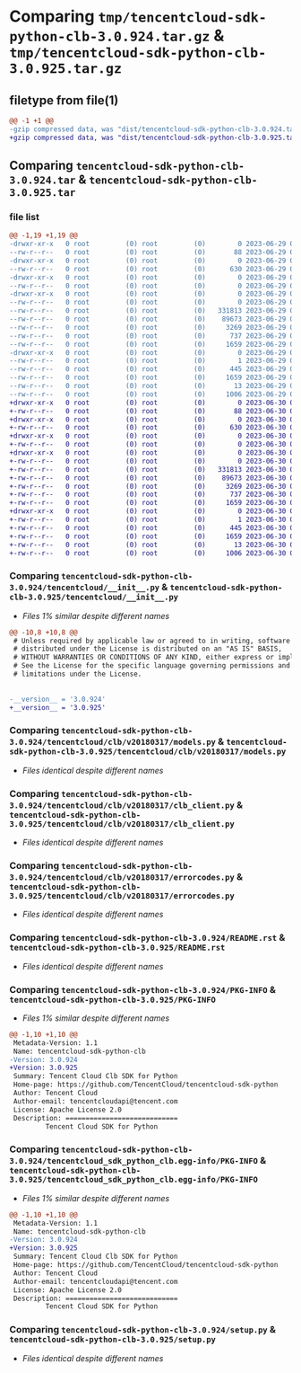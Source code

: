 # Comparing `tmp/tencentcloud-sdk-python-clb-3.0.924.tar.gz` & `tmp/tencentcloud-sdk-python-clb-3.0.925.tar.gz`

## filetype from file(1)

```diff
@@ -1 +1 @@
-gzip compressed data, was "dist/tencentcloud-sdk-python-clb-3.0.924.tar", last modified: Thu Jun 29 00:27:09 2023, max compression
+gzip compressed data, was "dist/tencentcloud-sdk-python-clb-3.0.925.tar", last modified: Fri Jun 30 02:03:37 2023, max compression
```

## Comparing `tencentcloud-sdk-python-clb-3.0.924.tar` & `tencentcloud-sdk-python-clb-3.0.925.tar`

### file list

```diff
@@ -1,19 +1,19 @@
-drwxr-xr-x   0 root         (0) root         (0)        0 2023-06-29 00:27:09.000000 tencentcloud-sdk-python-clb-3.0.924/
--rw-r--r--   0 root         (0) root         (0)       88 2023-06-29 00:27:09.000000 tencentcloud-sdk-python-clb-3.0.924/setup.cfg
-drwxr-xr-x   0 root         (0) root         (0)        0 2023-06-29 00:27:09.000000 tencentcloud-sdk-python-clb-3.0.924/tencentcloud/
--rw-r--r--   0 root         (0) root         (0)      630 2023-06-29 00:27:09.000000 tencentcloud-sdk-python-clb-3.0.924/tencentcloud/__init__.py
-drwxr-xr-x   0 root         (0) root         (0)        0 2023-06-29 00:27:09.000000 tencentcloud-sdk-python-clb-3.0.924/tencentcloud/clb/
--rw-r--r--   0 root         (0) root         (0)        0 2023-06-29 00:27:09.000000 tencentcloud-sdk-python-clb-3.0.924/tencentcloud/clb/__init__.py
-drwxr-xr-x   0 root         (0) root         (0)        0 2023-06-29 00:27:09.000000 tencentcloud-sdk-python-clb-3.0.924/tencentcloud/clb/v20180317/
--rw-r--r--   0 root         (0) root         (0)        0 2023-06-29 00:27:09.000000 tencentcloud-sdk-python-clb-3.0.924/tencentcloud/clb/v20180317/__init__.py
--rw-r--r--   0 root         (0) root         (0)   331813 2023-06-29 00:27:09.000000 tencentcloud-sdk-python-clb-3.0.924/tencentcloud/clb/v20180317/models.py
--rw-r--r--   0 root         (0) root         (0)    89673 2023-06-29 00:27:09.000000 tencentcloud-sdk-python-clb-3.0.924/tencentcloud/clb/v20180317/clb_client.py
--rw-r--r--   0 root         (0) root         (0)     3269 2023-06-29 00:27:09.000000 tencentcloud-sdk-python-clb-3.0.924/tencentcloud/clb/v20180317/errorcodes.py
--rw-r--r--   0 root         (0) root         (0)      737 2023-06-29 00:27:09.000000 tencentcloud-sdk-python-clb-3.0.924/README.rst
--rw-r--r--   0 root         (0) root         (0)     1659 2023-06-29 00:27:09.000000 tencentcloud-sdk-python-clb-3.0.924/PKG-INFO
-drwxr-xr-x   0 root         (0) root         (0)        0 2023-06-29 00:27:09.000000 tencentcloud-sdk-python-clb-3.0.924/tencentcloud_sdk_python_clb.egg-info/
--rw-r--r--   0 root         (0) root         (0)        1 2023-06-29 00:27:09.000000 tencentcloud-sdk-python-clb-3.0.924/tencentcloud_sdk_python_clb.egg-info/dependency_links.txt
--rw-r--r--   0 root         (0) root         (0)      445 2023-06-29 00:27:09.000000 tencentcloud-sdk-python-clb-3.0.924/tencentcloud_sdk_python_clb.egg-info/SOURCES.txt
--rw-r--r--   0 root         (0) root         (0)     1659 2023-06-29 00:27:09.000000 tencentcloud-sdk-python-clb-3.0.924/tencentcloud_sdk_python_clb.egg-info/PKG-INFO
--rw-r--r--   0 root         (0) root         (0)       13 2023-06-29 00:27:09.000000 tencentcloud-sdk-python-clb-3.0.924/tencentcloud_sdk_python_clb.egg-info/top_level.txt
--rw-r--r--   0 root         (0) root         (0)     1006 2023-06-29 00:27:09.000000 tencentcloud-sdk-python-clb-3.0.924/setup.py
+drwxr-xr-x   0 root         (0) root         (0)        0 2023-06-30 02:03:37.000000 tencentcloud-sdk-python-clb-3.0.925/
+-rw-r--r--   0 root         (0) root         (0)       88 2023-06-30 02:03:37.000000 tencentcloud-sdk-python-clb-3.0.925/setup.cfg
+drwxr-xr-x   0 root         (0) root         (0)        0 2023-06-30 02:03:37.000000 tencentcloud-sdk-python-clb-3.0.925/tencentcloud/
+-rw-r--r--   0 root         (0) root         (0)      630 2023-06-30 02:03:37.000000 tencentcloud-sdk-python-clb-3.0.925/tencentcloud/__init__.py
+drwxr-xr-x   0 root         (0) root         (0)        0 2023-06-30 02:03:37.000000 tencentcloud-sdk-python-clb-3.0.925/tencentcloud/clb/
+-rw-r--r--   0 root         (0) root         (0)        0 2023-06-30 02:03:37.000000 tencentcloud-sdk-python-clb-3.0.925/tencentcloud/clb/__init__.py
+drwxr-xr-x   0 root         (0) root         (0)        0 2023-06-30 02:03:37.000000 tencentcloud-sdk-python-clb-3.0.925/tencentcloud/clb/v20180317/
+-rw-r--r--   0 root         (0) root         (0)        0 2023-06-30 02:03:37.000000 tencentcloud-sdk-python-clb-3.0.925/tencentcloud/clb/v20180317/__init__.py
+-rw-r--r--   0 root         (0) root         (0)   331813 2023-06-30 02:03:37.000000 tencentcloud-sdk-python-clb-3.0.925/tencentcloud/clb/v20180317/models.py
+-rw-r--r--   0 root         (0) root         (0)    89673 2023-06-30 02:03:37.000000 tencentcloud-sdk-python-clb-3.0.925/tencentcloud/clb/v20180317/clb_client.py
+-rw-r--r--   0 root         (0) root         (0)     3269 2023-06-30 02:03:37.000000 tencentcloud-sdk-python-clb-3.0.925/tencentcloud/clb/v20180317/errorcodes.py
+-rw-r--r--   0 root         (0) root         (0)      737 2023-06-30 02:03:37.000000 tencentcloud-sdk-python-clb-3.0.925/README.rst
+-rw-r--r--   0 root         (0) root         (0)     1659 2023-06-30 02:03:37.000000 tencentcloud-sdk-python-clb-3.0.925/PKG-INFO
+drwxr-xr-x   0 root         (0) root         (0)        0 2023-06-30 02:03:37.000000 tencentcloud-sdk-python-clb-3.0.925/tencentcloud_sdk_python_clb.egg-info/
+-rw-r--r--   0 root         (0) root         (0)        1 2023-06-30 02:03:37.000000 tencentcloud-sdk-python-clb-3.0.925/tencentcloud_sdk_python_clb.egg-info/dependency_links.txt
+-rw-r--r--   0 root         (0) root         (0)      445 2023-06-30 02:03:37.000000 tencentcloud-sdk-python-clb-3.0.925/tencentcloud_sdk_python_clb.egg-info/SOURCES.txt
+-rw-r--r--   0 root         (0) root         (0)     1659 2023-06-30 02:03:37.000000 tencentcloud-sdk-python-clb-3.0.925/tencentcloud_sdk_python_clb.egg-info/PKG-INFO
+-rw-r--r--   0 root         (0) root         (0)       13 2023-06-30 02:03:37.000000 tencentcloud-sdk-python-clb-3.0.925/tencentcloud_sdk_python_clb.egg-info/top_level.txt
+-rw-r--r--   0 root         (0) root         (0)     1006 2023-06-30 02:03:37.000000 tencentcloud-sdk-python-clb-3.0.925/setup.py
```

### Comparing `tencentcloud-sdk-python-clb-3.0.924/tencentcloud/__init__.py` & `tencentcloud-sdk-python-clb-3.0.925/tencentcloud/__init__.py`

 * *Files 1% similar despite different names*

```diff
@@ -10,8 +10,8 @@
 # Unless required by applicable law or agreed to in writing, software
 # distributed under the License is distributed on an "AS IS" BASIS,
 # WITHOUT WARRANTIES OR CONDITIONS OF ANY KIND, either express or implied.
 # See the License for the specific language governing permissions and
 # limitations under the License.
 
 
-__version__ = '3.0.924'
+__version__ = '3.0.925'
```

### Comparing `tencentcloud-sdk-python-clb-3.0.924/tencentcloud/clb/v20180317/models.py` & `tencentcloud-sdk-python-clb-3.0.925/tencentcloud/clb/v20180317/models.py`

 * *Files identical despite different names*

### Comparing `tencentcloud-sdk-python-clb-3.0.924/tencentcloud/clb/v20180317/clb_client.py` & `tencentcloud-sdk-python-clb-3.0.925/tencentcloud/clb/v20180317/clb_client.py`

 * *Files identical despite different names*

### Comparing `tencentcloud-sdk-python-clb-3.0.924/tencentcloud/clb/v20180317/errorcodes.py` & `tencentcloud-sdk-python-clb-3.0.925/tencentcloud/clb/v20180317/errorcodes.py`

 * *Files identical despite different names*

### Comparing `tencentcloud-sdk-python-clb-3.0.924/README.rst` & `tencentcloud-sdk-python-clb-3.0.925/README.rst`

 * *Files identical despite different names*

### Comparing `tencentcloud-sdk-python-clb-3.0.924/PKG-INFO` & `tencentcloud-sdk-python-clb-3.0.925/PKG-INFO`

 * *Files 1% similar despite different names*

```diff
@@ -1,10 +1,10 @@
 Metadata-Version: 1.1
 Name: tencentcloud-sdk-python-clb
-Version: 3.0.924
+Version: 3.0.925
 Summary: Tencent Cloud Clb SDK for Python
 Home-page: https://github.com/TencentCloud/tencentcloud-sdk-python
 Author: Tencent Cloud
 Author-email: tencentcloudapi@tencent.com
 License: Apache License 2.0
 Description: ============================
         Tencent Cloud SDK for Python
```

### Comparing `tencentcloud-sdk-python-clb-3.0.924/tencentcloud_sdk_python_clb.egg-info/PKG-INFO` & `tencentcloud-sdk-python-clb-3.0.925/tencentcloud_sdk_python_clb.egg-info/PKG-INFO`

 * *Files 1% similar despite different names*

```diff
@@ -1,10 +1,10 @@
 Metadata-Version: 1.1
 Name: tencentcloud-sdk-python-clb
-Version: 3.0.924
+Version: 3.0.925
 Summary: Tencent Cloud Clb SDK for Python
 Home-page: https://github.com/TencentCloud/tencentcloud-sdk-python
 Author: Tencent Cloud
 Author-email: tencentcloudapi@tencent.com
 License: Apache License 2.0
 Description: ============================
         Tencent Cloud SDK for Python
```

### Comparing `tencentcloud-sdk-python-clb-3.0.924/setup.py` & `tencentcloud-sdk-python-clb-3.0.925/setup.py`

 * *Files identical despite different names*

